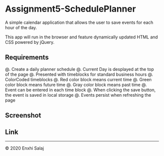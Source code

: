 # Assignment5-SchedulePlanner
A simple calendar application that allows the user to save events for each hour of the day.

This app will run in the browser and feature dynamically updated HTML and CSS powered by jQuery.

## Requirements
@. Create a daily planner schedule
@. Current Day is desplayed at the top of the page
@. Presented with timeblocks for standard business hours 
@. ColorCoded timeblocks
@. Red color block means current time
@. Green color block means future time
@. Gray color block means past time
@. Event can be entered in each time block
@. When clicking the save button, the event is saved in local storage
@. Events persist when refreshing the page

## Screenshot


## Link

- - -
© 2020 Enxhi Salaj 
